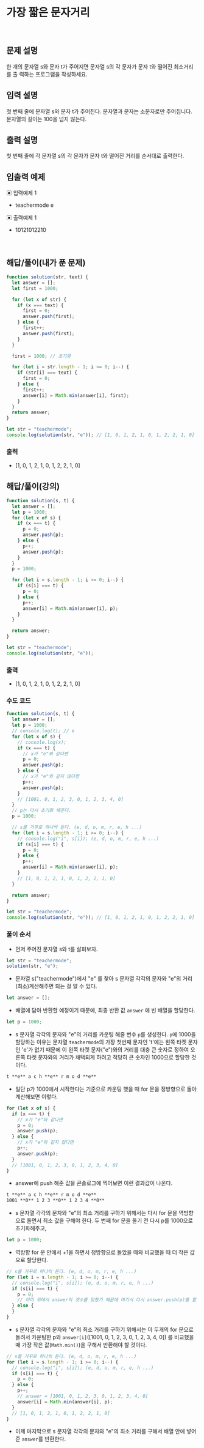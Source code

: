 # 가장 짧은 문자거리

</br>

## 문제 설명

한 개의 문자열 s와 문자 t가 주어지면 문자열 s의 각 문자가 문자 t와 떨어진 최소거리를 출 력하는 프로그램을 작성하세요.

## 입력 설명

첫 번째 줄에 문자열 s와 문자 t가 주어진다. 문자열과 문자는 소문자로만 주어집니다. 문자열의 길이는 100을 넘지 않는다.

## 출력 설명

첫 번째 줄에 각 문자열 s의 각 문자가 문자 t와 떨어진 거리를 순서대로 출력한다.

## 입출력 예제

▣ 입력예제 1

- teachermode e

▣ 출력예제 1

- 10121012210

</br>

## 해답/풀이(내가 푼 문제)

```js
function solution(str, text) {
  let answer = [];
  let first = 1000;

  for (let x of str) {
    if (x === text) {
      first = 0;
      answer.push(first);
    } else {
      first++;
      answer.push(first);
    }
  }

  first = 1000; // 초기화

  for (let i = str.length - 1; i >= 0; i--) {
    if (str[i] === text) {
      first = 0;
    } else {
      first++;
      answer[i] = Math.min(answer[i], first);
    }
  }
  return answer;
}

let str = "teachermode";
console.log(solution(str, "e")); // [1, 0, 1, 2, 1, 0, 1, 2, 2, 1, 0]
```

### 출력

- [1, 0, 1, 2, 1, 0, 1, 2, 2, 1, 0]

## 해답/풀이(강의)

```js
function solution(s, t) {
  let answer = [];
  let p = 1000;
  for (let x of s) {
    if (x === t) {
      p = 0;
      answer.push(p);
    } else {
      p++;
      answer.push(p);
    }
  }
  p = 1000;

  for (let i = s.length - 1; i >= 0; i--) {
    if (s[i] === t) {
      p = 0;
    } else {
      p++;
      answer[i] = Math.min(answer[i], p);
    }
  }

  return answer;
}

let str = "teachermode";
console.log(solution(str, "e"));
```

### 출력

- [1, 0, 1, 2, 1, 0, 1, 2, 2, 1, 0]

### 수도 코드

```js
function solution(s, t) {
  let answer = [];
  let p = 1000;
  // console.log(t); // e
  for (let x of s) {
    // console.log(x);
    if (x === t) {
      // x가 "e"와 같다면
      p = 0;
      answer.push(p);
    } else {
      // x가 "e"와 같지 않다면
      p++;
      answer.push(p);
    }
    // [1001, 0, 1, 2, 3, 0, 1, 2, 3, 4, 0]
  }
  // p는 다시 초기화 해준다.
  p = 1000;

  // s를 거꾸로 하나씩 돈다. (e, d, o, m, r, e, h ...)
  for (let i = s.length - 1; i >= 0; i--) {
    // console.log("i", s[i]); (e, d, o, m, r, e, h ...)
    if (s[i] === t) {
      p = 0;
    } else {
      p++;
      answer[i] = Math.min(answer[i], p);
    }
    // [1, 0, 1, 2, 1, 0, 1, 2, 2, 1, 0]
  }

  return answer;
}

let str = "teachermode";
console.log(solution(str, "e")); // [1, 0, 1, 2, 1, 0, 1, 2, 2, 1, 0]
```

### 풀이 순서

- 먼저 주어진 문자열 s와 t를 살펴보자.

```js
let str = "teachermode";
solution(str, "e");
```

- 문자열 s("teachermode")에서 "e" 를 찾아 s 문자열 각각의 문자와 "e"의 거리(최소)계산해주면 되는 걸 알 수 있다.

```js
let answer = [];
```

- 배열에 담아 반환할 예정이기 때문에, 최종 반환 값 `answer` 에 빈 배열을 할당한다.

```js
let p = 1000;
```

- s 문자열 각각의 문자와 "e"의 거리를 카운팅 해줄 변수 `p`를 생성한다. `p`에 1000을 할당하는 이유는 문자열 `teachermode`의 가장 첫번째 문자인 't'에는 왼쪽 타켓 문자인 'e'가 없기 때문에 이 왼쪽 타켓 문자("e")와의 거리를 대충 큰 숫자로 정하여 오른쪽 타켓 문자와의 거리가 채택되게 하려고 적당히 큰 숫자인 1000으로 할당한 것이다.

```md
t **e** a c h **e** r m o d **e**
```

- 일단 p가 1000에서 시작한다는 기준으로 카운팅 했을 때 for 문을 정방향으로 돌아 계산해보면 이렇다.

```js
for (let x of s) {
  if (x === t) {
    // x가 "e"와 같다면
    p = 0;
    answer.push(p);
  } else {
    // x가 "e"와 같지 않다면
    p++;
    answer.push(p);
  }
  // [1001, 0, 1, 2, 3, 0, 1, 2, 3, 4, 0]
}
```

- answer에 push 해준 값을 콘솔로그에 찍어보면 이런 결과값이 나온다.

```md
t **e** a c h **e** r m o d **e**
1001 **0** 1 2 3 **0** 1 2 3 4 **0**
```

- s 문자열 각각의 문자와 "e"의 최소 거리를 구하기 위해서는 다시 for 문을 역방향으로 돌면서 최소 값을 구해야 한다. 두 번째 for 문을 돌기 전 다시 p를 1000으로 초기화해주고,

```js
let p = 1000;
```

- 역방향 for 문 안에서 +1을 하면서 정방향으로 돌았을 때와 비교했을 때 더 작은 값으로 할당한다.

```js
// s를 거꾸로 하나씩 돈다. (e, d, o, m, r, e, h ...)
for (let i = s.length - 1; i >= 0; i--) {
  // console.log("i", s[i]); (e, d, o, m, r, e, h ...)
  if (s[i] === t) {
    p = 0;
    // 이미 위에서 answer의 갯수를 맞췄기 때문에 여기서 다시 answer.push(p)를 할 필요가 없다.
  } else {
  }
}
```

- s 문자열 각각의 문자와 "e"의 최소 거리를 구하기 위해서는 이 두개의 for 문으로 돌려서 카운팅한 p와 `answer[i]`([1001, 0, 1, 2, 3, 0, 1, 2, 3, 4, 0]) 를 비교했을 때 가장 작은 값(`Math.min()`)을 구해서 반환해야 할 것이다.

```js
// s를 거꾸로 하나씩 돈다. (e, d, o, m, r, e, h ...)
for (let i = s.length - 1; i >= 0; i--) {
  // console.log("i", s[i]); (e, d, o, m, r, e, h ...)
  if (s[i] === t) {
    p = 0;
  } else {
    p++;
    // answer = [1001, 0, 1, 2, 3, 0, 1, 2, 3, 4, 0]
    answer[i] = Math.min(answer[i], p);
  }
  // [1, 0, 1, 2, 1, 0, 1, 2, 2, 1, 0]
}
```

- 이제 마지막으로 s 문자열 각각의 문자와 "e"의 최소 거리를 구해서 배열 안에 넣어준 `answer`를 반환한다.

</br>
